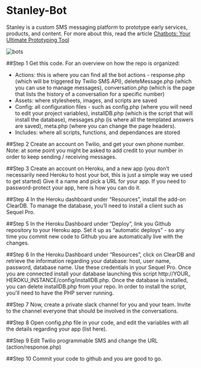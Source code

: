 # Stanley-Bot
Stanley is a custom SMS messaging platform to prototype early services, products, and content.
For more about this, read the article 
[Chatbots: Your Ultimate Prototyping Tool](https://medium.com/@ideo/chatbots-ultimate-prototyping-tool-e4e2831967f3)

![bots](https://cdn-images-1.medium.com/max/2000/1*B95neDsqeB7pJ9XXGhsRNg.jpeg)

##Step 1
Get this code. For an overview on how the repo is organized:
* Actions: this is where you can find all the bot actions - response.php (which will be triggered by Twilio SMS API), deleteMessage.php (which you can use to manage messages), conversation.php (which is the page that lists the history of a conversation for a specific number)
* Assets: where stylesheets, images, and scripts are saved
* Config: all configuration files - such as config.php (where you will need to edit your project variables), installDB.php (which is the script that will install the database), messages.php (is where all the templated answers are saved), meta.php (where you can change the page headers).
* Includes: where all scripts, functions, and dependances are stored


##Step 2
Create an account on Twilio, and get your own phone number. Note: at some point you might be asked to add credit to your number in order to keep sending / receiving messages.

##Step 3
Create an account on Heroku, and a new app (you don’t necessarily need Heroku to host your bot, this is just a simple way we used to get started) Give it a name and pick a URL for your app. If you need to password-protect your app, here is how you can do it.

##Step 4
In the Heroku dashboard under “Resources”, install the add-on ClearDB. To manage the database, you’ll need to install a client such as Sequel Pro.

##Step 5
In the Heroku Dashboard under “Deploy”, link you Github repository to your Heroku app. Set it up as “automatic deploys” - so any time you commit new code to Github you are automatically live with the changes.

##Step 6
In the Heroku Dashboard under “Resources”, click on ClearDB and retrieve the information regarding your database: host, user name, password, database name. Use these credentials in your Sequel Pro. Once you are connected install your database launching this script http://YOUR_ HEROKU_INSTANCE/config/installDB.php. Once the database is installed, you can delete installDB.php from your repo. In order to install the script, you'll need to have the PHP server running.

##Step 7
Now, create a private slack channel for you and your team. Invite to the channel everyone that should be involved in the conversations. 

##Step 8
Open config.php file in your code, and edit the variables with all the details regarding your app (list here).

##Step 9
Edit Twilio programmable SMS and change the URL (action/response.php)

##Step 10
Commit your code to github and you are good to go.
